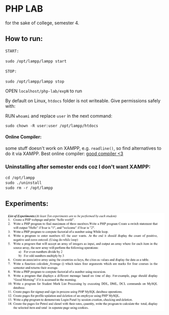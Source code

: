 # PHP LAB

for the sake of college, semester 4.

## How to run:

```
START:

sudo /opt/lampp/lampp start

STOP:

sudo /opt/lampp/lampp stop
```

OPEN `localhost/php-lab/expN` to run

By default on Linux, `htdocs` folder is not writeable. Give permissions safely with:

RUN `whoami` and replace `user` in the next command:

```
sudo chown -R user:user /opt/lampp/htdocs
```

#### Online Compiler:

some stuff doesn't work on XAMPP, e.g. `readline()`, so find alternatives to do it via XAMPP. Best online compiler: [good compiler <3](https://www.tutorialspoint.com/execute_php_online.php)

### Uninstalling after semester ends coz I don't want XAMPP:

```
cd /opt/lampp
sudo ./uninstall
sudo rm -r /opt/lampp
```

## Experiments:

![experiments](./php-lab-exp.png)
